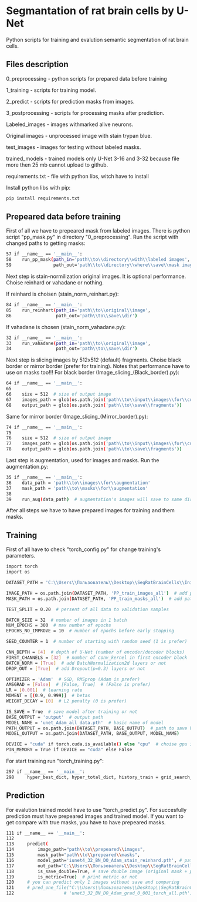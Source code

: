 # Segmantation of rat brain cells by U-Net

Python scripts for training and evalution semantic segmentation of rat brain cells.

## Files description
0_preprocessing - python scripts for prepared data before training

1_training - scripts for training model.

2_predict - scripts for prediction masks from images.

3_postprocessing - scripts for processing masks after prediction.

Labeled_images - images withmarked alive neurons.

Original images - unprocessed image with stain trypan blue.

test_images - images for testing without labeled masks.

trained_models - trained models only U-Net 3-16 and 3-32 because file more then 25 mb cannot upload to github.

requirements.txt - file with python libs, witch have to install

Install python libs with pip:
```bash
pip install requirements.txt
```

## Prepeared data before training
First of all we have to prepeared mask from labeled images. There is python script "pp_mask.py" in directory "0_preprocessing". Run the script with changed paths to getting masks:
```bash
57 if __name__ == '__main__':
58    run_pp_mask(path_in='path\\to\\directory\\with\\labeled images',
59                path_out='path\\to\\directory\\where\\save\\mask images')
```
Next step is stain-normilization original images. It is optional performance. Choise reinhard or vahadane or nothing.

If reinhard is choisen (stain_norm_reinhart.py):
```bash
84 if __name__ == '__main__':
85    run_reinhart(path_in='path\\to\\original\\image',
86                 path_out='path\\to\\save\\dir')
```
If vahadane is chosen (stain_norm_vahadane.py):
```bash
32 if __name__ == '__main__':
33    run_vahadane(path_in='path\\to\\original\\image',
34                 path_out='path\\to\\save\\dir')
```
Next step is slicing images by 512x512 (default) fragments. Choise black border or mirror border (prefer for training). Notes that performance have to use on masks too!!!
For black border (Image_slicing_(Black_border).py):
```bash
64 if __name__ == '__main__':
65
66    size = 512  # size of output image
67    images_path = glob(os.path.join('path\\to\\input\\images\\for\\cut', '*.png'))
68    output_path = glob(os.path.join('path\\to\\save\\fragments'))
```
Same for mirror border (Image_slicing_(Mirror_border).py):
```bash
74 if __name__ == '__main__':
75
76    size = 512  # size of output image
77    images_path = glob(os.path.join('path\\to\\input\\images\\for\\cut', '*.png'))
78    output_path = glob(os.path.join('path\\to\\save\\fragments'))
```
Last step is augmentation, used for images and masks. Run the augmentation.py:
```bash
35 if __name__ == '__main__':
36    data_path = 'path\\to\\images\\for\\augmentation'
37    mask_path = 'path\\to\\masks\\for\\augmentation'
38
39    run_aug(data_path)  # augmentation's images will save to same directory
```

After all steps we have to have prepared images for training and them masks.

## Training
First of all have to check "torch_config.py" for change training's parameters.
```bash
import torch
import os

DATASET_PATH = 'C:\\Users\\Пользователь\\Desktop\\SegRatBrainCells\\Init_All dataset\\StainData'  # path to directory with prepared images and masks

IMAGE_PATH = os.path.join(DATASET_PATH, 'PP_train_images_all')  # add path to prepared images
MASK_PATH = os.path.join(DATASET_PATH, 'PP_train_masks_all')  # add path to prepared masks

TEST_SPLIT = 0.20  # persent of all data to validation samples 

BATCH_SIZE = 32  # number of images in 1 batch
NUM_EPOCHS = 300  # max number of epochs
EPOCHS_NO_IMPROVE = 10  # number of epochs before early stopping

SEED_COUNTER = 1  # number of starting with random seed (1 is prefer)

CNN_DEPTH = [4]  # depth of U-Net (number of encoder/decoder blocks)
FIRST_CHANNELS = [32]  # number of conv_kernel in first encoder block
BATCH_NORM = [True]  # add BatchNormalization2d layers or not
DROP_OUT = [True]  # add Dropout(p=0.3) layers or not

OPTIMIZER = 'Adam'  # SGD, RMSprop (Adam is prefer)
AMSGRAD = [False]  # [False, True]  # (False is prefer) 
LR = [0.001]  # learning rate
MOMENT = [(0.9, 0.999)]  # betas
WEIGHT_DECAY = [0]  # L2 penalty (0 is prefer)

IS_SAVE = True  # save model after training or not
BASE_OUTPUT = 'output'  # output path
MODEL_NAME = 'unet_Adam_all_data.pth'  # basic name of model
PATH_OUTPUT = os.path.join(DATASET_PATH, BASE_OUTPUT)  # path to save history of train/valid loss function
MODEL_OUTPUT = os.path.join(DATASET_PATH, BASE_OUTPUT, MODEL_NAME)

DEVICE = "cuda" if torch.cuda.is_available() else "cpu"  # choise gpu if cuda there is, else cpu
PIN_MEMORY = True if DEVICE == "cuda" else False
```
For start training run "torch_training.py":
```bash
297 if __name__ == '__main__':
298     hyper_best_dict, hyper_total_dict, history_train = grid_search_adam()
```

## Prediction
For evalution trained model have to use "torch_predict.py". For succesfully prediction must have prepeared images and trained model. If you want to get compare with true masks, you have to have prepeared masks.
```bash
111 if __name__ == '__main__':
112
113     predict(
114         image_path="path\\to\\prepeared\\images",
115         mask_path="path\\to\\prepeared\\masks",
116         model_path='iunet4_32_BN_DO_Adam_stain_reinhard.pth', # path to model
117         out_path="C:\\Users\\Пользователь\\Desktop\\SegRatBrainCells\\Init_All dataset\\StainData\\output_all_4_32_reinhard",
118         is_save_double=True, # save double image (original mask + predicted) or not
119         is_metric=True)  # print metric or not
120     # you can predict only 1 images without save and comparing
121     # pred_one_file("C:\\Users\\Пользователь\\Desktop\\SegRatBrainCells\\Init_All dataset\\Cell images ver4\\PP_test_images\\Original image (1)_cut_1_left_right.png",
122                   # 'unet3_32_BN_DO_Adam_grad_0_001_torch_all.pth')
```
















